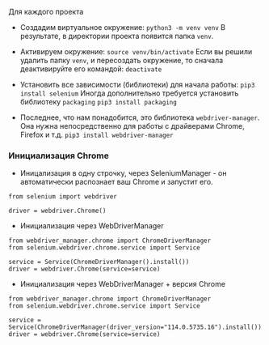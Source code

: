 Для каждого проекта
- Cоздадим виртуальное окружение: ```python3 -m venv venv``` В результате, в директории проекта появится папка ```venv```.


- Активируем окружение: ```source venv/bin/activate``` Если вы решили удалить папку ```venv```, и пересоздать окружение, то сначала деактивируйте его командой: ```deactivate```


- Установить все зависимости (библиотеки) для начала работы: ```pip3 install selenium``` Иногда дополнительно требуется установить библиотеку ```packaging``` ```pip3 install packaging```


- Последнее, что нам понадобится, это библиотека ```webdriver-manager```. Она нужна непосредственно для работы с драйверами Chrome, Firefox и т.д. ```pip3 install webdriver-manager```

### Инициализация Chrome
- Иницализация в одну строчку, через SeleniumManager - он автоматически распознает ваш Chrome и запустит его.
```
from selenium import webdriver

driver = webdriver.Chrome()
```

- Инициализация через WebDriverManager
```
from webdriver_manager.chrome import ChromeDriverManager
from selenium.webdriver.chrome.service import Service

service = Service(ChromeDriverManager().install())
driver = webdriver.Chrome(service=service)
```

- Инициализация через WebDriverManager + версия Chrome
```
from webdriver_manager.chrome import ChromeDriverManager
from selenium.webdriver.chrome.service import Service

service = Service(ChromeDriverManager(driver_version="114.0.5735.16").install())
driver = webdriver.Chrome(service=service)
```
